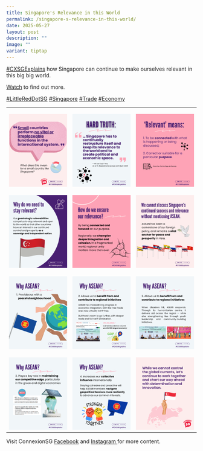 ```yaml
---
title: Singapore's Relevance in this World
permalink: /singapore-s-relevance-in-this-world/
date: 2025-05-27
layout: post
description: ""
image: ""
variant: tiptap
---
```

<p><a href="https://www.facebook.com/hashtag/cxsgexplains?__eep__=6&amp;__cft__[0]=AZVhbQNte2Z0dt24DOkB_Vp98kcbHD6gVqBiYxaLD0EsArHMQOvFxOwXVDQSdz-e-jWClu0GEYVBDptTrqWPQmSGPB8xad00iWy5y0KlZmwpJstnu3J15-Ei7DC5dvhSKHCn1G5YUil2HRUVY3DDQMpsWk6_vO6SBgfD9lvKEf5hqQ&amp;__tn__=*NK-R" class="x1i10hfl xjbqb8w x1ejq31n x18oe1m7 x1sy0etr xstzfhl x972fbf x10w94by x1qhh985 x14e42zd x9f619 x1ypdohk xt0psk2 xe8uvvx xdj266r x14z9mp xat24cr x1lziwak xexx8yu xyri2b x18d9i69 x1c1uobl x16tdsg8 x1hl2dhg xggy1nq x1a2a7pz xkrqix3 x1sur9pj x1fey0fg x1s688f" rel="noopener noreferrer nofollow" target="_blank">#CXSGExplains</a> how
Singapore can continue to make ourselves relevant in this big big world.</p>
<p><a href="https://www.instagram.com/p/DKKKlNohgH7/" rel="noopener nofollow" target="_blank">Watch</a> to
find out more.</p>
<p><a href="https://www.facebook.com/hashtag/littlereddotsg?__eep__=6&amp;__cft__[0]=AZVhbQNte2Z0dt24DOkB_Vp98kcbHD6gVqBiYxaLD0EsArHMQOvFxOwXVDQSdz-e-jWClu0GEYVBDptTrqWPQmSGPB8xad00iWy5y0KlZmwpJstnu3J15-Ei7DC5dvhSKHCn1G5YUil2HRUVY3DDQMpsWk6_vO6SBgfD9lvKEf5hqQ&amp;__tn__=*NK-R" class="x1i10hfl xjbqb8w x1ejq31n x18oe1m7 x1sy0etr xstzfhl x972fbf x10w94by x1qhh985 x14e42zd x9f619 x1ypdohk xt0psk2 xe8uvvx xdj266r x14z9mp xat24cr x1lziwak xexx8yu xyri2b x18d9i69 x1c1uobl x16tdsg8 x1hl2dhg xggy1nq x1a2a7pz xkrqix3 x1sur9pj x1fey0fg x1s688f" rel="noopener noreferrer nofollow" target="_blank">#LittleRedDotSG</a> 
<a href="https://www.facebook.com/hashtag/singapore?__eep__=6&amp;__cft__[0]=AZVhbQNte2Z0dt24DOkB_Vp98kcbHD6gVqBiYxaLD0EsArHMQOvFxOwXVDQSdz-e-jWClu0GEYVBDptTrqWPQmSGPB8xad00iWy5y0KlZmwpJstnu3J15-Ei7DC5dvhSKHCn1G5YUil2HRUVY3DDQMpsWk6_vO6SBgfD9lvKEf5hqQ&amp;__tn__=*NK-R" class="x1i10hfl xjbqb8w x1ejq31n x18oe1m7 x1sy0etr xstzfhl x972fbf x10w94by x1qhh985 x14e42zd x9f619 x1ypdohk xt0psk2 xe8uvvx xdj266r x14z9mp xat24cr x1lziwak xexx8yu xyri2b x18d9i69 x1c1uobl x16tdsg8 x1hl2dhg xggy1nq x1a2a7pz xkrqix3 x1sur9pj x1fey0fg x1s688f" rel="noopener noreferrer nofollow" target="_blank">#Singapore</a> <a href="https://www.facebook.com/hashtag/trade?__eep__=6&amp;__cft__[0]=AZVhbQNte2Z0dt24DOkB_Vp98kcbHD6gVqBiYxaLD0EsArHMQOvFxOwXVDQSdz-e-jWClu0GEYVBDptTrqWPQmSGPB8xad00iWy5y0KlZmwpJstnu3J15-Ei7DC5dvhSKHCn1G5YUil2HRUVY3DDQMpsWk6_vO6SBgfD9lvKEf5hqQ&amp;__tn__=*NK-R" class="x1i10hfl xjbqb8w x1ejq31n x18oe1m7 x1sy0etr xstzfhl x972fbf x10w94by x1qhh985 x14e42zd x9f619 x1ypdohk xt0psk2 xe8uvvx xdj266r x14z9mp xat24cr x1lziwak xexx8yu xyri2b x18d9i69 x1c1uobl x16tdsg8 x1hl2dhg xggy1nq x1a2a7pz xkrqix3 x1sur9pj x1fey0fg x1s688f" rel="noopener noreferrer nofollow" target="_blank">#Trade</a> 
<a href="https://www.facebook.com/hashtag/economy?__eep__=6&amp;__cft__[0]=AZVhbQNte2Z0dt24DOkB_Vp98kcbHD6gVqBiYxaLD0EsArHMQOvFxOwXVDQSdz-e-jWClu0GEYVBDptTrqWPQmSGPB8xad00iWy5y0KlZmwpJstnu3J15-Ei7DC5dvhSKHCn1G5YUil2HRUVY3DDQMpsWk6_vO6SBgfD9lvKEf5hqQ&amp;__tn__=*NK-R" class="x1i10hfl xjbqb8w x1ejq31n x18oe1m7 x1sy0etr xstzfhl x972fbf x10w94by x1qhh985 x14e42zd x9f619 x1ypdohk xt0psk2 xe8uvvx xdj266r x14z9mp xat24cr x1lziwak xexx8yu xyri2b x18d9i69 x1c1uobl x16tdsg8 x1hl2dhg xggy1nq x1a2a7pz xkrqix3 x1sur9pj x1fey0fg x1s688f" rel="noopener noreferrer nofollow" target="_blank">#Economy</a>
<br>
</p>
<p></p>
<table style="minWidth: 75px">
<colgroup>
<col>
<col>
<col>
</colgroup>
<tbody>
<tr>
<th rowspan="1" colspan="1">
<p></p>
<div class="isomer-image-wrapper">
<img style="width: 100%" height="auto" width="100%" alt="" src="/images/connexionsg/Frame_1.png">
</div>
</th>
<th rowspan="1" colspan="1">
<p></p>
<div class="isomer-image-wrapper">
<img style="width: 100%" height="auto" width="100%" alt="" src="/images/connexionsg/Frame_2.png">
</div>
</th>
<th rowspan="1" colspan="1">
<p></p>
<div class="isomer-image-wrapper">
<img style="width: 100%" height="auto" width="100%" alt="" src="/images/connexionsg/Frame_3.png">
</div>
</th>
</tr>
<tr>
<td rowspan="1" colspan="1">
<p></p>
<div class="isomer-image-wrapper">
<img style="width: 100%" height="auto" width="100%" alt="" src="/images/connexionsg/Frame_4.png">
</div>
</td>
<td rowspan="1" colspan="1">
<p></p>
<div class="isomer-image-wrapper">
<img style="width: 100%" height="auto" width="100%" alt="" src="/images/connexionsg/Frame_5.png">
</div>
</td>
<td rowspan="1" colspan="1">
<p></p>
<div class="isomer-image-wrapper">
<img style="width: 100%" height="auto" width="100%" alt="" src="/images/connexionsg/Frame_6.png">
</div>
</td>
</tr>
<tr>
<td rowspan="1" colspan="1">
<p></p>
<div class="isomer-image-wrapper">
<img style="width: 100%" height="auto" width="100%" alt="" src="/images/connexionsg/Frame_7.png">
</div>
</td>
<td rowspan="1" colspan="1">
<p></p>
<div class="isomer-image-wrapper">
<img style="width: 100%" height="auto" width="100%" alt="" src="/images/connexionsg/Frame_8.png">
</div>
</td>
<td rowspan="1" colspan="1">
<p></p>
<div class="isomer-image-wrapper">
<img style="width: 100%" height="auto" width="100%" alt="" src="/images/connexionsg/Frame_9.png">
</div>
</td>
</tr>
<tr>
<td rowspan="1" colspan="1">
<p></p>
<div class="isomer-image-wrapper">
<img style="width: 100%" height="auto" width="100%" alt="" src="/images/connexionsg/Frame_10.png">
</div>
</td>
<td rowspan="1" colspan="1">
<p></p>
<div class="isomer-image-wrapper">
<img style="width: 100%" height="auto" width="100%" alt="" src="/images/connexionsg/Frame_11.png">
</div>
</td>
<td rowspan="1" colspan="1">
<p></p>
<div class="isomer-image-wrapper">
<img style="width: 100%" height="auto" width="100%" alt="" src="/images/connexionsg/Frame_12.png">
</div>
</td>
</tr>
</tbody>
</table>
<p></p>
<p>Visit ConnexionSG <a href="https://www.facebook.com/ConnexionSG" rel="noopener nofollow" target="_blank"><u>Facebook</u></a> and
<a href="https://www.instagram.com/connexionsg/" rel="noopener nofollow" target="_blank"><u>Instagram </u>
</a>for more content.</p>